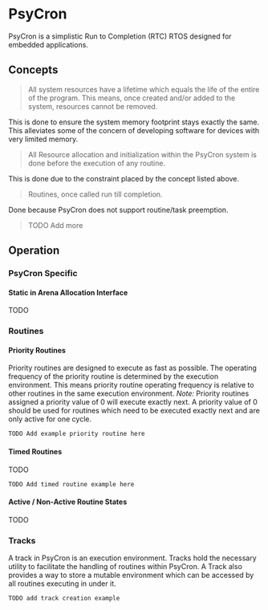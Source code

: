 # PsyCron

PsyCron is a simplistic Run to Completion (RTC) RTOS designed for embedded applications.

## Concepts

> All system resources have a lifetime which equals the life of the entire of the program. This means, once created and/or added to the system, resources cannot be removed.

This is done to ensure the system memory footprint stays exactly the same. This alleviates some of the concern of developing software for devices with very limited memory.

> All Resource allocation and initialization within the PsyCron system is done before the execution of any routine.

This is done due to the constraint placed by the concept listed above.

> Routines, once called run till completion.

Done because PsyCron does not support routine/task preemption.

> TODO Add more

## Operation

### PsyCron Specific

#### Static in Arena Allocation Interface

TODO

### Routines

#### Priority Routines

Priority routines are designed to execute as fast as possible. The operating frequency of the priority routine is determined by the execution environment. This means priority routine operating frequency is relative to other routines in the same execution environment. *Note:* Priority routines assigned a priority value of 0 will execute exactly next. A priority value of 0 should be used for routines which need to be executed exactly next and are only active for one cycle.

```
TODO Add example priority routine here
```

#### Timed Routines

TODO

```
TODO Add timed routine example here
```

#### Active / Non-Active Routine States

TODO

### Tracks

A track in PsyCron is an execution environment. Tracks hold the necessary utility to facilitate the handling of routines within PsyCron. A Track also provides a way to store a mutable environment which can be accessed by all routines executing in under it. 

```
TODO add track creation example
```